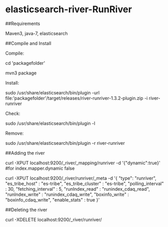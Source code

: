 elasticsearch-river-RunRiver
==========================

##Requirements

Maven3, java-7, elasticsearch

##Compile and Install

Compile:

cd 'packagefolder'

mvn3 package

Install:

sudo /usr/share/elasticsearch/bin/plugin -url file:'packagefolder'/target/releases/river-runriver-1.3.2-plugin.zip -i river-runriver

Check:

sudo /usr/share/elasticsearch/bin/plugin  -l

Remove:

sudo /usr/share/elasticsearch/bin/plugin  -r river-runriver


##Adding the river

curl -XPUT localhost:9200/_river/_mapping/runriver -d '{"dynamic":true}'  #for index.mapper.dynamic false

curl -XPUT localhost:9200/_river/runriver/_meta -d '{
    "type": "runriver",
    "es_tribe_host" : "es-tribe",
    "es_tribe_cluster" : "es-tribe",
    "polling_interval" : 30,
    "fetching_interval" : 5,
    "runIndex_read" : "runindex_cdaq_read",
    "runIndex_write" : "runindex_cdaq_write",
    "boxinfo_write" : "boxinfo_cdaq_write",
    "enable_stats"  : true
}'

##Deleting the river

curl -XDELETE localhost:9200/_river/runriver/


